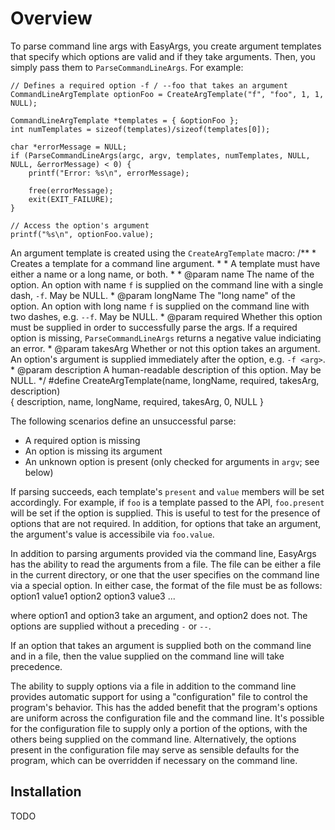 # Overview

To parse command line args with EasyArgs, you create argument templates that specify which options are valid and if they take arguments. Then, you simply pass them to `ParseCommandLineArgs`. For example:

    // Defines a required option -f / --foo that takes an argument
    CommandLineArgTemplate optionFoo = CreateArgTemplate("f", "foo", 1, 1, NULL);
    
    CommandLineArgTemplate *templates = { &optionFoo };
    int numTemplates = sizeof(templates)/sizeof(templates[0]);

    char *errorMessage = NULL;
    if (ParseCommandLineArgs(argc, argv, templates, numTemplates, NULL, NULL, &errorMessage) < 0) {
        printf("Error: %s\n", errorMessage);
        
        free(errorMessage);
        exit(EXIT_FAILURE);
    }

    // Access the option's argument
    printf("%s\n", optionFoo.value);

An argument template is created using the `CreateArgTemplate` macro:
	/**
	 * Creates a template for a command line argument.
	 *
	 * A template must have either a name or a long name, or both.
	 *
	 * @param name The name of the option. An option with name `f` is supplied on the command line with a single dash, `-f`. May be NULL.
	 * @param longName The "long name" of the option. An option with long name `f` is supplied on the command line with two dashes, e.g. `--f`. May be NULL.
	 * @param required Whether this option must be supplied in order to successfully parse the args. If a required option is missing, `ParseCommandLineArgs` returns a negative value indiciating an error.
	 * @param takesArg Whether or not this option takes an argument. An option's argument is supplied immediately after the option, e.g. `-f <arg>`.
	 * @param description A human-readable description of this option. May be NULL.
	 */
	#define CreateArgTemplate(name, longName, required, takesArg, description) \
	{ description, name, longName, required, takesArg, 0, NULL }

The following scenarios define an unsuccessful parse:
* A required option is missing
* An option is missing its argument
* An unknown option is present (only checked for arguments in `argv`; see below)
   
If parsing succeeds, each template's `present` and `value` members will be set accordingly. For example, if `foo` is a template passed to the API, `foo.present` will be set if the option is supplied. This is useful to test for the presence of options that are not required. In addition, for options that take an argument, the argument's value is accessibile via `foo.value`.

In addition to parsing arguments provided via the command line, EasyArgs has the ability to read the arguments from a file. The file can be either a file in the current directory, or one that the user specifies on the command line via a special option. In either case, the format of the file must be as follows:
     option1 value1
     option2
     option3 value3
     ...

where option1 and option3 take an argument, and option2 does not. The options are supplied without a preceding `-` or `--`.

If an option that takes an argument is supplied both on the command line and in a file, then the value supplied on the command line will take precedence.

The ability to supply options via a file in addition to the command line provides automatic support for using a "configuration" file to control the program's behavior. This has the added benefit that the program's options are uniform across the configuration file and the command line. It's possible for the configuration file to supply only a portion of the options, with the others being supplied on the command line. Alternatively, the options present in the configuration file may serve as sensible defaults for the program, which can be overridden if necessary on the command line.

## Installation

TODO
